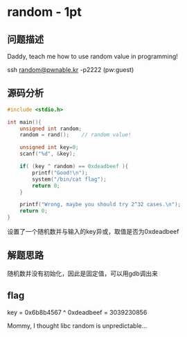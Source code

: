 # random - 1pt

## 问题描述

Daddy, teach me how to use random value in programming!

ssh random@pwnable.kr -p2222 (pw:guest)

## 源码分析

```c
#include <stdio.h>

int main(){
	unsigned int random;
	random = rand();	// random value!

	unsigned int key=0;
	scanf("%d", &key);

	if( (key ^ random) == 0xdeadbeef ){
		printf("Good!\n");
		system("/bin/cat flag");
		return 0;
	}

	printf("Wrong, maybe you should try 2^32 cases.\n");
	return 0;
}

```

设置了一个随机数并与输入的key异或，取值是否为0xdeadbeef

## 解题思路

随机数并没有初始化，因此是固定值，可以用gdb调出来

## flag

key = 0x6b8b4567 ^ 0xdeadbeef = 3039230856

Mommy, I thought libc random is unpredictable...

